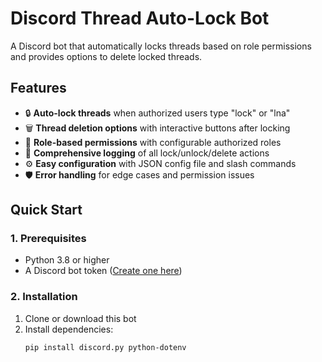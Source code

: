 # Discord Thread Auto-Lock Bot

A Discord bot that automatically locks threads based on role permissions and provides options to delete locked threads.

## Features

- 🔒 **Auto-lock threads** when authorized users type "lock" or "lna"
- 🗑️ **Thread deletion options** with interactive buttons after locking
- 👮 **Role-based permissions** with configurable authorized roles
- 📝 **Comprehensive logging** of all lock/unlock/delete actions
- ⚙️ **Easy configuration** with JSON config file and slash commands
- 🛡️ **Error handling** for edge cases and permission issues

## Quick Start

### 1. Prerequisites

- Python 3.8 or higher
- A Discord bot token ([Create one here](https://discord.com/developers/applications))

### 2. Installation

1. Clone or download this bot
2. Install dependencies:
   ```bash
   pip install discord.py python-dotenv
   